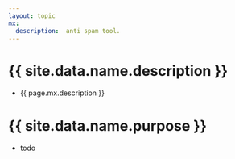 ```yaml
---
layout: topic
mx:
  description:  anti spam tool.
---
```


# {{ site.data.name.description }}
- {{ page.mx.description }}

# {{ site.data.name.purpose }}
- todo